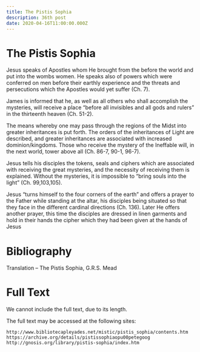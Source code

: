 ```yaml
---
title: The Pistis Sophia    
description: 36th post
date: 2020-04-16T11:00:00.000Z
---
```


# The Pistis Sophia 
Jesus speaks of Apostles whom He brought from the before the world and put into the wombs women. He speaks also of powers which were conferred on men before their earthly experience and the threats and persecutions which the Apostles would yet suffer (Ch. 7).

James is informed that he, as well as all others who shall accomplish the mysteries, will receive a place “before all invisibles and all gods and rulers” in the thirteenth heaven (Ch. 51-2).

The means whereby one may pass through the regions of the Midst into greater inheritances is put forth. The orders of the inheritances of Light are described, and greater inheritances are associated with increased dominion/kingdoms. Those who receive the mystery of the Ineffable will, in the next world, tower above all (Ch. 86-7, 90-1, 96-7).

Jesus tells his disciples the tokens, seals and ciphers which are associated with receiving the great mysteries, and the necessity of receiving them is explained. Without the mysteries, it is impossible to “bring souls into the light” (Ch. 99,103,105).

Jesus “turns himself to the four corners of the earth” and offers a prayer to the Father while standing at the altar, his disciples being situated so that they face in the different cardinal directions (Ch. 136). Later He offers another prayer, this time the disciples are dressed in linen garments and hold in their hands the cipher which they had been given at the hands of Jesus
# Bibliography
Translation – The Pistis Sophia, G.R.S. Mead


# Full Text
We cannot include the full text, due to its length.

The full text may be accessed at the following sites:

`http://www.bibliotecapleyades.net/mistic/pistis_sophia/contents.htm`
`https://archive.org/details/pistissophiaopu00petegoog`
`http://gnosis.org/library/pistis-sophia/index.htm`
